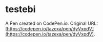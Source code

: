 # testebi

A Pen created on CodePen.io. Original URL: [https://codepen.io/tazexa/pen/dyVxpdV](https://codepen.io/tazexa/pen/dyVxpdV).


